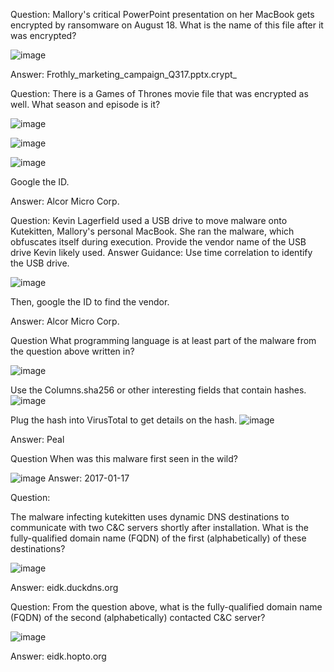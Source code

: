 Question: 
Mallory's critical PowerPoint presentation on her MacBook gets encrypted by ransomware on August 18. What is the name of this file after it was encrypted?

![image](https://github.com/Shawn-Nichol/TryHackMe/assets/30714313/d5a80ce4-79a6-42ed-8a59-8621072e46fe)


Answer: Frothly_marketing_campaign_Q317.pptx.crypt_


Question: 
There is a Games of Thrones movie file that was encrypted as well. What season and episode is it?

![image](https://github.com/Shawn-Nichol/TryHackMe/assets/30714313/9fd4d107-df3e-42d9-90bb-05712dad377f)


![image](https://github.com/Shawn-Nichol/TryHackMe/assets/30714313/24f89d97-5683-42ad-a0e1-9800466dd7ae)

![image](https://github.com/Shawn-Nichol/TryHackMe/assets/30714313/bf32fca7-8bf1-4cb0-916c-576f7fb7f39d)

Google the ID. 

Answer: Alcor Micro Corp.

Question: 
Kevin Lagerfield used a USB drive to move malware onto Kutekitten, Mallory's personal MacBook. She ran the malware, which obfuscates itself during execution. Provide the vendor name of the USB drive Kevin likely used. Answer Guidance: Use time correlation to identify the USB drive.

![image](https://github.com/Shawn-Nichol/TryHackMe/assets/30714313/c5dc38d1-1f96-468d-b4be-f4ffdcbe1f34)

Then, google the ID to find the vendor. 

Answer: Alcor Micro Corp.

Question
What programming language is at least part of the malware from the question above written in?

![image](https://github.com/Shawn-Nichol/TryHackMe/assets/30714313/6e25a687-22bb-451a-b9d1-52504979bce7)

Use the Columns.sha256 or other interesting fields that contain hashes. 
![image](https://github.com/Shawn-Nichol/TryHackMe/assets/30714313/b819bf63-20d2-4efa-9571-6243d553afd7)

Plug the hash into VirusTotal to get details on the hash. 
![image](https://github.com/Shawn-Nichol/TryHackMe/assets/30714313/0c42dec4-cc92-433d-b462-91cb7f5dbf6d)

Answer: Peal


Question
When was this malware first seen in the wild?

![image](https://github.com/Shawn-Nichol/TryHackMe/assets/30714313/13e80ad5-c174-493d-915b-a5f86941611e)
Answer: 2017-01-17


Question:

The malware infecting kutekitten uses dynamic DNS destinations to communicate with two C&C servers shortly after installation. What is the fully-qualified domain name (FQDN) of the first (alphabetically) of these destinations?

![image](https://github.com/Shawn-Nichol/TryHackMe/assets/30714313/c33125e7-58a2-4488-bc3d-936d7a14e75f)


Answer: eidk.duckdns.org

Question:
From the question above, what is the fully-qualified domain name (FQDN) of the second (alphabetically) contacted C&C server?

![image](https://github.com/Shawn-Nichol/TryHackMe/assets/30714313/67256b81-e75c-4ad2-8906-f69d5983359d)


Answer: eidk.hopto.org
